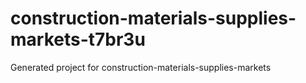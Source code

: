 # construction-materials-supplies-markets-t7br3u
Generated project for construction-materials-supplies-markets
